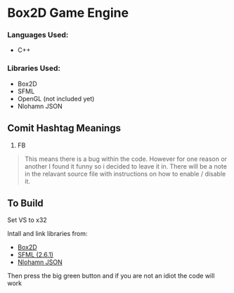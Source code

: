 # Box2D Game Engine

### Languages Used:
* C++

### Libraries Used:
* Box2D
* SFML
* OpenGL (not included yet)
* Nlohamn JSON

## Comit Hashtag Meanings

1. FB
> This means there is a bug within the code.
> However for one reason or another I found it funny so i decided to leave it in.
> There will be a note in the relavant source file with instructions on how to
> enable / disable it.

## To Build

Set VS to x32

Intall and link libraries from:
- [Box2D](https://github.com/erincatto/box2d)
- [SFML (2.6.1)](https://www.sfml-dev.org/download/sfml/2.6.1/)
- [Nlohamn JSON](https://github.com/nlohmann/json)

Then press the big green button and if you are not an idiot the code will work
